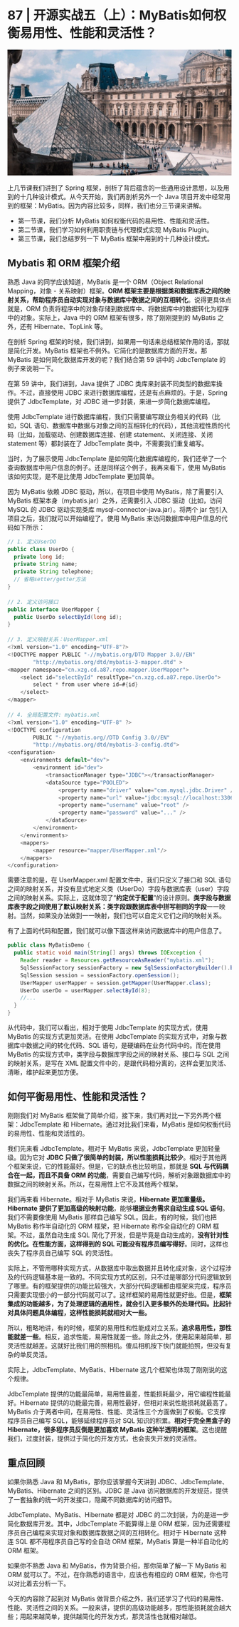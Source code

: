 # 87 | 开源实战五（上）：MyBatis如何权衡易用性、性能和灵活性？

![](<../.gitbook/assets/image (96).png>)

上几节课我们讲到了 Spring 框架，剖析了背后蕴含的一些通用设计思想，以及用到的十几种设计模式。从今天开始，我们再剖析另外一个 Java 项目开发中经常用到的框架：MyBatis。因为内容比较多，同样，我们也分三节课来讲解。

* 第一节课，我们分析 MyBatis 如何权衡代码的易用性、性能和灵活性。
* 第二节课，我们学习如何利用职责链与代理模式实现 MyBatis Plugin。
* 第三节课，我们总结罗列一下 MyBatis 框架中用到的十几种设计模式。

## Mybatis 和 ORM 框架介绍

熟悉 Java 的同学应该知道，MyBatis 是一个 ORM（Object Relational Mapping，对象 - 关系映射）框架。**ORM 框架主要是根据类和数据库表之间的映射关系，帮助程序员自动实现对象与数据库中数据之间的互相转化**。说得更具体点就是，ORM 负责将程序中的对象存储到数据库中、将数据库中的数据转化为程序中的对象。实际上，Java 中的 ORM 框架有很多，除了刚刚提到的 MyBatis 之外，还有 Hibernate、TopLink 等。

在剖析 Spring 框架的时候，我们讲到，如果用一句话来总结框架作用的话，那就是简化开发。MyBatis 框架也不例外。它简化的是数据库方面的开发。那 MyBatis 是如何简化数据库开发的呢？我们结合第 59 讲中的 JdbcTemplate 的例子来说明一下。

在第 59 讲中，我们讲到，Java 提供了 JDBC 类库来封装不同类型的数据库操作。不过，直接使用 JDBC 来进行数据库编程，还是有点麻烦的。于是，Spring 提供了 JdbcTemplate，对 JDBC 进一步封装，来进一步简化数据库编程。

使用 JdbcTemplate 进行数据库编程，我们只需要编写跟业务相关的代码（比如，SQL 语句、数据库中数据与对象之间的互相转化的代码），其他流程性质的代码（比如，加载驱动、创建数据库连接、创建 statement、关闭连接、关闭 statement 等）都封装在了 JdbcTemplate 类中，不需要我们重复编写。

当时，为了展示使用 JdbcTemplate 是如何简化数据库编程的，我们还举了一个查询数据库中用户信息的例子。还是同样这个例子，我再来看下，使用 MyBatis 该如何实现，是不是比使用 JdbcTemplate 更加简单。

因为 MyBatis 依赖 JDBC 驱动，所以，在项目中使用 MyBatis，除了需要引入 MyBatis 框架本身（mybatis.jar）之外，还需要引入 JDBC 驱动（比如，访问 MySQL 的 JDBC 驱动实现类库 mysql-connector-java.jar）。将两个 jar 包引入项目之后，我们就可以开始编程了。使用 MyBatis 来访问数据库中用户信息的代码如下所示：

```java
// 1. 定义UserDO
public class UserDo {
  private long id;
  private String name;
  private String telephone;
  // 省略setter/getter方法
}

// 2. 定义访问接口
public interface UserMapper {
  public UserDo selectById(long id);
}

// 3. 定义映射关系：UserMapper.xml
<?xml version="1.0" encoding="UTF-8"?>
<!DOCTYPE mapper PUBLIC "-//mybatis.org/DTD Mapper 3.0//EN"
        "http://mybatis.org/dtd/mybatis-3-mapper.dtd" >
<mapper namespace="cn.xzg.cd.a87.repo.mapper.UserMapper">
    <select id="selectById" resultType="cn.xzg.cd.a87.repo.UserDo">
        select * from user where id=#{id}
    </select>
</mapper>

// 4. 全局配置文件: mybatis.xml
<?xml version="1.0" encoding="UTF-8" ?>
<!DOCTYPE configuration
        PUBLIC "-//mybatis.org//DTD Config 3.0//EN"
        "http://mybatis.org/dtd/mybatis-3-config.dtd">
<configuration>
    <environments default="dev">
        <environment id="dev">
            <transactionManager type="JDBC"></transactionManager>
            <dataSource type="POOLED">
                <property name="driver" value="com.mysql.jdbc.Driver" />
                <property name="url" value="jdbc:mysql://localhost:3306/test?useUnicode=true&characterEncoding=UTF-8" />
                <property name="username" value="root" />
                <property name="password" value="..." />
            </dataSource>
        </environment>
    </environments>
    <mappers>
        <mapper resource="mapper/UserMapper.xml"/>
    </mappers>
</configuration>
```

需要注意的是，在 UserMapper.xml 配置文件中，我们只定义了接口和 SQL 语句之间的映射关系，并没有显式地定义类（UserDo）字段与数据库表（user）字段之间的映射关系。实际上，这就体现了“**约定优于配置**”的设计原则。**类字段与数据库表字段之间使用了默认映射关系：类字段跟数据库表中拼写相同的字段**一一映射。当然，如果没办法做到一一映射，我们也可以自定义它们之间的映射关系。

有了上面的代码和配置，我们就可以像下面这样来访问数据库中的用户信息了。

```java
public class MyBatisDemo {
  public static void main(String[] args) throws IOException {
    Reader reader = Resources.getResourceAsReader("mybatis.xml");
    SqlSessionFactory sessionFactory = new SqlSessionFactoryBuilder().build(reader);
    SqlSession session = sessionFactory.openSession();
    UserMapper userMapper = session.getMapper(UserMapper.class);
    UserDo userDo = userMapper.selectById(8);
    //...
  }
}
```

从代码中，我们可以看出，相对于使用 JdbcTemplate 的实现方式，使用 MyBatis 的实现方式更加灵活。在使用 JdbcTemplate 的实现方式中，对象与数据库中数据之间的转化代码、SQL 语句，是硬编码在业务代码中的。而在使用 MyBatis 的实现方式中，类字段与数据库字段之间的映射关系、接口与 SQL 之间的映射关系，是写在 XML 配置文件中的，是跟代码相分离的，这样会更加灵活、清晰，维护起来更加方便。

## 如何平衡易用性、性能和灵活性？

刚刚我们对 MyBatis 框架做了简单介绍，接下来，我们再对比一下另外两个框架：JdbcTemplate 和 Hibernate。通过对比我们来看，MyBatis 是如何权衡代码的易用性、性能和灵活性的。

我们先来看 JdbcTemplate。相对于 MyBatis 来说，JdbcTemplate 更加轻量级。因为它对 **JDBC 只做了很简单的封装，所以性能损耗比较少**。相对于其他两个框架来说，它的性能最好。但是，它的缺点也比较明显，那就是 **SQL 与代码耦合在一起，而且不具备 ORM 的功能**，需要自己编写代码，解析对象跟数据库中的数据之间的映射关系。所以，在易用性上它不及其他两个框架。

我们再来看 Hibernate。相对于 MyBatis 来说，**Hibernate 更加重量级。Hibernate 提供了更加高级的映射功能**，能够**根据业务需求自动生成 SQL 语句**。我们不需要像使用 MyBatis 那样自己编写 SQL。因此，有的时候，我们也把 MyBatis 称作半自动化的 ORM 框架，把 Hibernate 称作全自动化的 ORM 框架。不过，虽然自动生成 SQL 简化了开发，但是毕竟是自动生成的，**没有针对性的优化。在性能方面，这样得到的 SQL 可能没有程序员编写得好**。同时，这样也丧失了程序员自己编写 SQL 的灵活性。

实际上，不管用哪种实现方式，从数据库中取出数据并且转化成对象，这个过程涉及的代码逻辑基本是一致的。不同实现方式的区别，只不过是哪部分代码逻辑放到了哪里。有的框架提供的功能比较强大，大部分代码逻辑都由框架来完成，程序员只需要实现很小的一部分代码就可以了。这样框架的易用性就更好些。但是，**框架集成的功能越多，为了处理逻辑的通用性，就会引入更多额外的处理代码。比起针对具体问题具体编程，这样性能损耗就相对大一些。**

所以，粗略地讲，有的时候，框架的易用性和性能成对立关系。**追求易用性，那性能就差一些**。相反，追求性能，易用性就差一些。除此之外，使用起来越简单，那灵活性就越差。这就好比我们用的照相机。傻瓜相机按下快门就能拍照，但没有复杂的单反灵活。

实际上，JdbcTemplate、MyBatis、Hibernate 这几个框架也体现了刚刚说的这个规律。

JdbcTemplate 提供的功能最简单，易用性最差，性能损耗最少，用它编程性能最好。Hibernate 提供的功能最完善，易用性最好，但相对来说性能损耗就最高了。MyBatis 介于两者中间，在易用性、性能、灵活性三个方面做到了权衡。它支撑程序员自己编写 SQL，能够延续程序员对 SQL 知识的积累。**相对于完全黑盒子的 Hibernate，很多程序员反倒是更加喜欢 MyBatis 这种半透明的框架**。这也提醒我们，过度封装，提供过于简化的开发方式，也会丧失开发的灵活性。

## 重点回顾

如果你熟悉 Java 和 MyBatis，那你应该掌握今天讲到 JDBC、JdbcTemplate、MyBatis、Hibernate 之间的区别。JDBC 是 Java 访问数据库的开发规范，提供了一套抽象的统一的开发接口，隐藏不同数据库的访问细节。

JdbcTemplate、MyBatis、Hibernate 都是对 JDBC 的二次封装，为的是进一步简化数据库开发。其中，JdbcTemplate 不能算得上是 ORM 框架，因为还需要程序员自己编程来实现对象和数据库数据之间的互相转化。相对于 Hibernate 这种连 SQL 都不用程序员自己写的全自动 ORM 框架，MyBatis 算是一种半自动化的 ORM 框架。

如果你不熟悉 Java 和 MyBatis，作为背景介绍，那你简单了解一下 MyBatis 和 ORM 就可以了。不过，在你熟悉的语言中，应该也有相应的 ORM 框架，你也可以对比着去分析一下。

今天的内容除了起到对 MyBatis 做背景介绍之外，我们还学习了代码的易用性、性能、灵活性之间的关系。一般来讲，提供的高级功能越多，那性能损耗就会越大些；用起来越简单，提供越简化的开发方式，那灵活性也就相对越低。
